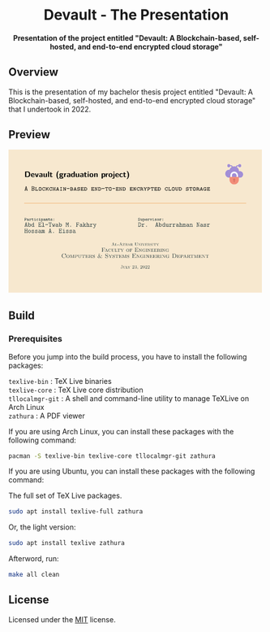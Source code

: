 <h1 align="center">Devault - The Presentation</h1>

<h4 align="center">
	Presentation of the project entitled "Devault: A Blockchain-based, self-hosted, and end-to-end encrypted cloud storage"
</h4>

## Overview

This is the presentation of my bachelor thesis project entitled "Devault: A Blockchain-based, self-hosted, and end-to-end encrypted cloud storage" that I undertook in 2022.

## Preview

<img src="./preview-01.png" width="500px" alt="cover" />

## Build

### Prerequisites

Before you jump into the build process, you have to install the following packages:

`texlive-bin` : TeX Live binaries <br/>
`texlive-core` : TeX Live core distribution <br/>
`tllocalmgr-git` : A shell and command-line utility to manage TeXLive on Arch Linux <br/>
`zathura` : A PDF viewer <br/>

If you are using Arch Linux, you can install these packages with the following command:

```sh
pacman -S texlive-bin texlive-core tllocalmgr-git zathura
```

If you are using Ubuntu, you can install these packages with the following command:

The full set of TeX Live packages.

```sh
sudo apt install texlive-full zathura
```

Or, the light version:

```sh
sudo apt install texlive zathura
```

Afterword, run:

```sh
make all clean
```

## License

Licensed under the [MIT](../LICENSE) license.
